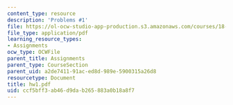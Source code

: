 ```yaml
---
content_type: resource
description: 'Problems #1'
file: https://ol-ocw-studio-app-production.s3.amazonaws.com/courses/18-s66-the-art-of-counting-spring-2003/ccf5bff3ab46d9dab265883a0b18a8f7_hw1.pdf
file_type: application/pdf
learning_resource_types:
- Assignments
ocw_type: OCWFile
parent_title: Assignments
parent_type: CourseSection
parent_uid: a2de7411-91ac-ed8d-989e-5900315a26d8
resourcetype: Document
title: hw1.pdf
uid: ccf5bff3-ab46-d9da-b265-883a0b18a8f7
---
```

